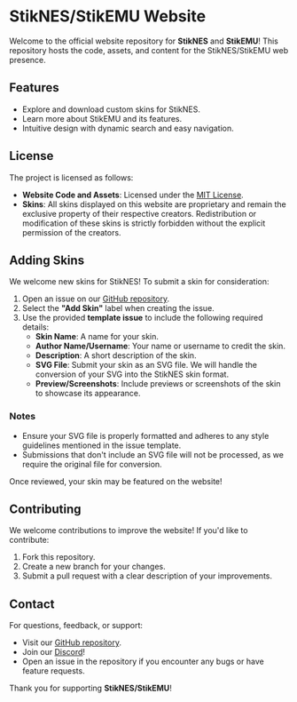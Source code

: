 # StikNES/StikEMU Website

Welcome to the official website repository for **StikNES** and **StikEMU**! This repository hosts the code, assets, and content for the StikNES/StikEMU web presence.

## Features

- Explore and download custom skins for StikNES.
- Learn more about StikEMU and its features.
- Intuitive design with dynamic search and easy navigation.

## License

The project is licensed as follows:

- **Website Code and Assets**: Licensed under the [MIT License](https://github.com/StikEMU/StikNES-Site/blob/main/LICENSE).
- **Skins**: All skins displayed on this website are proprietary and remain the exclusive property of their respective creators. Redistribution or modification of these skins is strictly forbidden without the explicit permission of the creators.

## Adding Skins

We welcome new skins for StikNES! To submit a skin for consideration:

1. Open an issue on our [GitHub repository](https://github.com/StikEMU/StikNES-Site/issues).
2. Select the **"Add Skin"** label when creating the issue.
3. Use the provided **template issue** to include the following required details:
   - **Skin Name**: A name for your skin.
   - **Author Name/Username**: Your name or username to credit the skin.
   - **Description**: A short description of the skin.
   - **SVG File**: Submit your skin as an SVG file. We will handle the conversion of your SVG into the StikNES skin format.
   - **Preview/Screenshots**: Include previews or screenshots of the skin to showcase its appearance.

### Notes
- Ensure your SVG file is properly formatted and adheres to any style guidelines mentioned in the issue template.
- Submissions that don't include an SVG file will not be processed, as we require the original file for conversion.

Once reviewed, your skin may be featured on the website!

## Contributing

We welcome contributions to improve the website! If you'd like to contribute:
1. Fork this repository.
2. Create a new branch for your changes.
3. Submit a pull request with a clear description of your improvements.

## Contact

For questions, feedback, or support:
- Visit our [GitHub repository](https://github.com/StikEMU/StikNES-Site).
- Join our [Discord](https://discord.gg/a6qxs97Gun)!
- Open an issue in the repository if you encounter any bugs or have feature requests.

Thank you for supporting **StikNES/StikEMU**!
